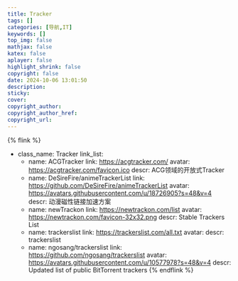 ```yaml
---
title: Tracker
tags: []
categories: [导航,IT]
keywords: []
top_img: false
mathjax: false
katex: false
aplayer: false
highlight_shrink: false
copyright: false
date: 2024-10-06 13:01:50
description:
sticky:
cover:
copyright_author:
copyright_author_href:
copyright_url:
---
```



{% flink %}
- class_name:  Tracker
  link_list:
    - name: ACGTracker
      link: https://acgtracker.com/
      avatar: https://acgtracker.com/favicon.ico
      descr: ACG领域的开放式Tracker
    - name: DeSireFire/animeTrackerList
      link: https://github.com/DeSireFire/animeTrackerList
      avatar: https://avatars.githubusercontent.com/u/18726905?s=48&v=4
      descr: 动漫磁性链接加速方案
    - name: newTrackon
      link: https://newtrackon.com/list
      avatar: https://newtrackon.com/favicon-32x32.png
      descr: Stable Trackers List
    - name: trackerslist
      link: https://trackerslist.com/all.txt
      avatar: 
      descr: trackerslist
    - name: ngosang/trackerslist
      link: https://github.com/ngosang/trackerslist
      avatar: https://avatars.githubusercontent.com/u/10577978?s=48&v=4
      descr: Updated list of public BitTorrent trackers
{% endflink %}